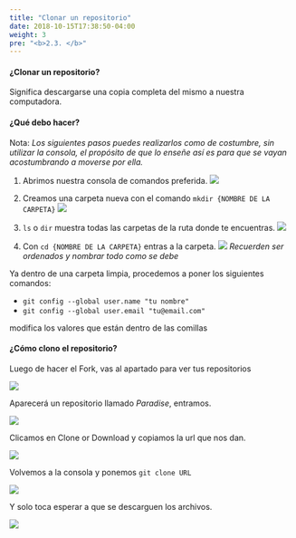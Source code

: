 ```yaml
---
title: "Clonar un repositorio"
date: 2018-10-15T17:38:50-04:00
weight: 3
pre: "<b>2.3. </b>"
---
```


#### ¿Clonar un repositorio?
Significa descargarse una copia completa del mismo a nuestra computadora.

#### ¿Qué debo hacer?
Nota: _Los siguientes pasos puedes realizarlos como de costumbre, sin utilizar la consola, el propósito de que lo enseñe así es para que se vayan acostumbrando a moverse por ella._

1. Abrimos nuestra consola de comandos preferida.
![](/images/getting-started/11.png)

2. Creamos una carpeta nueva con el comando `mkdir {NOMBRE DE LA CARPETA}`
![](/images/getting-started/12.png)

3. `ls` o `dir` muestra todas las carpetas de la ruta donde te encuentras.
![](/images/getting-started/13.png)

4. Con `cd {NOMBRE DE LA CARPETA}` entras a la carpeta.
![](/images/getting-started/14.png)
_Recuerden ser ordenados y nombrar todo como se debe_

Ya dentro de una carpeta limpia, procedemos a poner los siguientes comandos:

- `git config --global user.name "tu nombre"`
- `git config --global user.email "tu@email.com"`

modifica los valores que están dentro de las comillas

#### ¿Cómo clono el repositorio?

Luego de hacer el Fork, vas al apartado para ver tus repositorios

![](/images/getting-started/15.png)

Aparecerá un repositorio llamado _Paradise_, entramos.

![](/images/getting-started/16.png)

Clicamos en Clone or Download y copiamos la url que nos dan.

![](/images/getting-started/17.png)

Volvemos a la consola y ponemos `git clone URL`

![](/images/getting-started/18.png)

Y solo toca esperar a que se descarguen los archivos.

![](/images/getting-started/19.png)